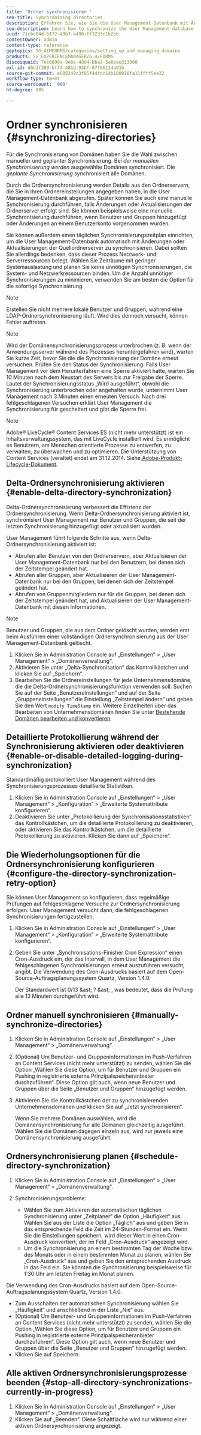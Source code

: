 ```yaml
---
title: 'Ordner synchronisieren '
seo-title: Synchronizing directories
description: Erfahren Sie, wie Sie die User Management-Datenbank mit Änderungen an den Quellordnerservern mithilfe der manuellen oder geplanten Synchronisierung synchronisieren.
seo-description: Learn how to synchronize the User Management database with changes to the source directory servers using manual or scheduled synchronization.
uuid: 71cbc04d-6172-49b7-a490-ff3233c1b2bb
contentOwner: admin
content-type: reference
geptopics: SG_AEMFORMS/categories/setting_up_and_managing_domains
products: SG_EXPERIENCEMANAGER/6.4/FORMS
discoiquuid: 7ec0698a-9e6e-48d4-bba2-5a6eee313900
exl-id: d6b2f389-bff4-481d-93bf-87f56114a91b
source-git-commit: e608249c3f95f44fdc14b100910fa11ffff5ee32
workflow-type: tm+mt
source-wordcount: '980'
ht-degree: 98%

---
```


# Ordner synchronisieren {#synchronizing-directories}

Für die Synchronisierung von Domänen haben Sie die Wahl zwischen manueller und geplanter Synchronisierung. Bei *der manuellen Synchronisierung werden* ausgewählte Domänen synchronisiert. Die *geplante Synchronisierung* synchronisiert alle Domänen.

Durch die Ordnersynchronisierung werden Details aus den Ordnerservern, die Sie in Ihren Ordnereinstellungen angegeben haben, in die User Management-Datenbank abgerufen. Später können Sie auch eine manuelle Synchronisierung durchführen, falls Änderungen oder Aktualisierungen der Ordnerserver erfolgt sind. Sie können beispielsweise eine manuelle Synchronisierung durchführen, wenn Benutzer und Gruppen hinzugefügt oder Änderungen an einem Benutzerkonto vorgenommen wurden.

Sie können außerdem einen täglichen Synchronisierungszeitplan einrichten, um die User Management-Datenbank automatisch mit Änderungen oder Aktualisierungen der Quellordnerserver zu synchronisieren. Dabei sollten Sie allerdings bedenken, dass dieser Prozess Netzwerk- und Serverressourcen belegt. Wählen Sie Zeiträume mit geringer Systemauslastung und planen Sie keine unnötigen Synchronisierungen, die System- und Netzwerkressourcen binden. Um die Anzahl unnötiger Synchronisierungen zu minimieren, verwenden Sie am besten die Option für die sofortige Synchronisierung.

>[!NOTE]
>
>Erstellen Sie nicht mehrere lokale Benutzer und Gruppen, während eine LDAP-Ordnersynchronisierung läuft. Wird dies dennoch versucht, können Fehler auftreten.

>[!NOTE]
>
>Wird der Domänensynchronisierungsprozess unterbrochen (z. B. wenn der Anwendungsserver während des Prozesses heruntergefahren wird), warten Sie kurze Zeit, bevor Sie die die Synchronisierung der Domäne erneut versuchen. Prüfen Sie den Status der Synchronisierung. Falls User Management vor dem Herunterfahren eine Sperre aktiviert hatte, warten Sie 10 Minuten nach dem Neustart des Servers bis zur Freigabe der Sperre. Lautet der Synchronisierungsstatus „Wird ausgeführt“, obwohl die Synchronisierung unterbrochen oder angehalten wurde, unternimmt User Management nach 3 Minuten einen erneuten Versuch. Nach drei fehlgeschlagenen Versuchen erklärt User Management die Synchronisierung für gescheitert und gibt die Sperre frei.

>[!NOTE]
>
>Adobe® LiveCycle® Content Services ES (nicht mehr unterstützt) ist ein Inhaltsverwaltungssystem, das mit LiveCycle installiert wird. Es ermöglicht es Benutzern, am Menschen orientierte Prozesse zu entwerfen, zu verwalten, zu überwachen und zu optimieren. Die Unterstützung von Content Services (veraltet) endet am 31.12.2014. Siehe[ Adobe-Produkt-Lifecycle-Dokument](https://www.adobe.com/de/support/products/enterprise/eol/eol_matrix.html).

## Delta-Ordnersynchronisierung aktivieren {#enable-delta-directory-synchronization}

Delta-Ordnersynchronisierung verbessert die Effizienz der Ordnersynchronisierung. Wenn Delta-Ordnersynchronisierung aktiviert ist, synchronisiert User Management nur Benutzer und Gruppen, die seit der letzten Synchronisierung hinzugefügt oder aktualisiert wurden.

User Management führt folgende Schritte aus, wenn Delta-Ordnersynchronisierung aktiviert ist:

* Abrufen aller Benutzer von den Ordnerservern, aber Aktualisieren der User Management-Datenbank nur bei den Benutzern, bei denen sich der Zeitstempel geändert hat.
* Abrufen aller Gruppen, aber Aktualisieren der User Management-Datenbank nur bei den Gruppen, bei denen sich der Zeitstempel geändert hat.
* Abrufen von Gruppenmitgliedern nur für die Gruppen, bei denen sich der Zeitstempel geändert hat, und Aktualisieren der User Management-Datenbank mit diesen Informationen.

>[!NOTE]
>
>Benutzer und Gruppen, die aus dem Ordner gelöscht wurden, werden erst beim Ausführen einer vollständigen Ordnersynchronisierung aus der User Management-Datenbank gelöscht.

1. Klicken Sie in Administration Console auf „Einstellungen“ > „User Management“ > „Domänenverwaltung“.
1. Aktivieren Sie unter „Delta-Synchronisation“ das Kontrollkästchen und klicken Sie auf „Speichern“.
1. Bearbeiten Sie die Ordnereinstellungen für jede Unternehmensdomäne, die die Delta-Ordnersynchronisierungsfunktion verwenden soll. Suchen Sie auf der Seite „Benutzereinstellungen“ und auf der Seite „Gruppeneinstellungen“ die Einstellung „Zeitstempel ändern“ und geben Sie den Wert `modify TimeStamp` ein. Weitere Einzelheiten über das Bearbeiten von Unternehmensdomänen finden Sie unter [Bestehende Domänen bearbeiten und konvertieren](/help/forms/using/admin-help/editing-converting-existing-domains.md#editing-and-converting-existing-domains).

## Detaillierte Protokollierung während der Synchronisierung aktivieren oder deaktivieren {#enable-or-disable-detailed-logging-during-synchronization}

Standardmäßig protokolliert User Management während des Synchronisierungsprozesses detaillierte Statistiken.

1. Klicken Sie in Administration Console auf „Einstellungen“ > „User Management“ > „Konfiguration“ > „Erweiterte Systemattribute konfigurieren“.
1. Deaktivieren Sie unter „Protokollierung der Synchronisationsstatistiken“ das Kontrollkästchen, um die detaillierte Protokollierung zu deaktivieren, oder aktivieren Sie das Kontrollkästchen, um die detaillierte Protokollierung zu aktivieren. Klicken Sie dann auf „Speichern“.

## Die Wiederholungsoptionen für die Ordnersynchronisierung konfigurieren {#configure-the-directory-synchronization-retry-option}

Sie können User Management so konfigurieren, dass regelmäßige Prüfungen auf fehlgeschlagene Versuche zur Ordnersynchronisierung erfolgen. User Management versucht dann, die fehlgeschlagenen Synchronisierungen fertigzustellen.

1. Klicken Sie in Administration Console auf „Einstellungen“ > „User Management“ > „Konfiguration“ > „Erweiterte Systemattribute konfigurieren“.
1. Geben Sie unter „Synchronisations-Finisher Cron Expression“ einen Cron-Ausdruck ein, der das Intervall, in dem User Management die fehlgeschlagenen Synchronisierungen erneut auszuführen versucht, angibt. Die Verwendung des Cron-Ausdrucks basiert auf dem Open-Source-Auftragsplanungssystem Quartz, Version 1.4.0.

   Der Standardwert ist 0/13 &amp;ast; ? &amp;ast; , was bedeutet, dass die Prüfung alle 13 Minuten durchgeführt wird.

## Ordner manuell synchronisieren {#manually-synchronize-directories}

1. Klicken Sie in Administration Console auf „Einstellungen“ > „User Management“ > „Domänenverwaltung“.
1. (Optional) Um Benutzer- und Gruppeninformationen im Push-Verfahren an Content Services (nicht mehr unterstützt) zu senden, wählen Sie die Option „Wählen Sie diese Option, um für Benutzer und Gruppen ein Pushing in registrierte externe Prinzipalspeicheranbieter durchzuführen“. Diese Option gilt auch, wenn neue Benutzer und Gruppen über die Seite „Benutzer und Gruppen“ hinzugefügt werden.
1. Aktivieren Sie die Kontrollkästchen der zu synchronisierenden Unternehmensdomänen und klicken Sie auf „Jetzt synchronisieren“.

   Wenn Sie mehrere Domänen auswählen, wird die Domänensynchronisierung für alle Domänen gleichzeitig ausgeführt. Wählen Sie die Domänen dagegen einzeln aus, wird nur jeweils eine Domänensynchronisierung ausgeführt.

## Ordnersynchronisierung planen {#schedule-directory-synchronization}

1. Klicken Sie in Administration Console auf „Einstellungen“ > „User Management“ > „Domänenverwaltung“.
1. Synchronisierungsprobleme:

   * Wählen Sie zum Aktivieren der automatischen täglichen Synchronisierung unter „Zeitplaner“ die Option „Häufigkeit“ aus. Wählen Sie aus der Liste die Option „Täglich“ aus und geben Sie in das entsprechende Feld die Zeit im 24-Stunden-Format ein. Wenn Sie die Einstellungen speichern, wird dieser Wert in einen Cron-Ausdruck konvertiert, der im Feld „Cron-Ausdruck“ angezeigt wird.
   * Um die Synchronisierung an einem bestimmten Tag der Woche bzw. des Monats oder in einem bestimmten Monat zu planen, wählen Sie „Cron-Ausdruck“ aus und geben Sie den entsprechenden Ausdruck in das Feld ein. Sie könnten die Synchronisierung beispielsweise für 1:30 Uhr am letzten Freitag im Monat planen.

Die Verwendung des Cron-Ausdrucks basiert auf dem Open-Source-Auftragsplanungssystem Quartz, Version 1.4.0.

* Zum Ausschalten der automatischen Synchronisierung wählen Sie „Häufigkeit“ und anschließend in der Liste „Nie“ aus.
* (Optional) Um Benutzer- und Gruppeninformationen im Push-Verfahren an Content Services (nicht mehr unterstützt) zu senden, wählen Sie die Option „Wählen Sie diese Option, um für Benutzer und Gruppen ein Pushing in registrierte externe Prinzipalspeicheranbieter durchzuführen“. Diese Option gilt auch, wenn neue Benutzer und Gruppen über die Seite „Benutzer und Gruppen“ hinzugefügt werden.
* Klicken Sie auf Speichern.

## Alle aktiven Ordnersynchronisierungsprozesse beenden {#stop-all-directory-synchronizations-currently-in-progress}

1. Klicken Sie in Administration Console auf „Einstellungen“ > „User Management“ > „Domänenverwaltung“.
1. Klicken Sie auf „Beenden“. Diese Schaltfläche wird nur während einer aktiven Ordnersynchronisierung angezeigt.

